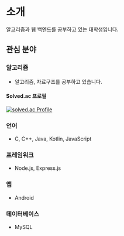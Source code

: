 # 소개
알고리즘과 웹 백엔드를 공부하고 있는 대학생입니다. 


## 관심 분야

### 알고리즘
* 알고리즘, 자료구조를 공부하고 있습니다.
#### Solved.ac 프로필
[![solved.ac Profile](http://mazassumnida.wtf/api/generate_badge?boj=psh6464)](https://solved.ac/profile/psh6464)

### 언어
* C, C++, Java, Kotlin, JavaScript

### 프레임워크
* Node.js, Express.js
  
### 앱
* Android

### 데이터베이스
* MySQL
